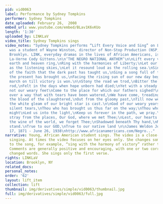 ```yaml
---
pid: vid0063
label: Performance by Sydney Tompkins
performer: Sydney Tompkins
date_uploaded: February 26,  2008
embed_url: www.youtube.com/embed/BLav1K6vKUo
length: '1:30'
uploaded_by: LINKLaV
video_title: Sydney Tompkins sings
video_notes: "Sydney Tompkins performs “Lift Every Voice and Sing” on LINK. Sydney
  was a student of Wayne Winston, director of Non-Stop Production (NSP,Inc.) in Bedford-Stuyvesant,
  Brooklyn. LINK, everyday dramas in the lives of African Americans, is produced by
  La-Verne Cody Gittens.\n\n‘THE NEGRO NATIONAL ANTHEM’\n\nLift every voice and sing\nTill
  earth and heaven ring,\nRing with the harmonies of Liberty;\nLet our rejoicing rise\nHigh
  as the listening skies,\nLet it resound loud as the rolling sea.\nSing a song full
  of the faith that the dark past has taught us,\nSing a song full of the hope that
  the present has brought us,\nFacing the rising sun of our new day begun\nLet us
  march on till victory is won.\n\nStony the road we trod,\nBitter the chastening
  rod,\nFelt in the days when hope unborn had died;\nYet with a steady beat,\nHave
  not our weary feet\nCome to the place for which our fathers sighed?\nWe have come
  over a way that with tears have been watered,\nWe have come, treading our path through
  the blood of the slaughtered,\nOut from the gloomy past,\nTill now we stand at last\nWhere
  the white gleam of our bright star is cast.\n\nGod of our weary years,\nGod of our
  silent tears,\nThou who has brought us thus far on the way;\nThou who has by Thy
  might\nLed us into the light,\nKeep us forever in the path, we pray.\nLest our feet
  stray from the places, Our God, where we met Thee;\nLest, our hearts drunk with
  the wine of the world, we forget Thee;\nShadowed beneath Thy hand,\nMay we forever
  stand.\nTrue to our GOD,\nTrue to our native land \n\nJames Weldon Johnson June
  17, 1871 - June 26, 1938\nhttp://www.africanamericans.com/Negro..."
narrative: Young, African American student sings. The video is a close-up of Tompkins
  singing. At times the video focuses on her eyes only. She changes some of the words
  to the song, for example, “sing with the harmony of victory” rather than “liberty.”
  Comments are generally positive and encouraging, with one or two correcting the
  changed words. She sings only the first verse.
rights: LINKLaV
location: Brooklyn, NY
related_docs: 
personal_notes: 
order: '62'
layout: lift_item
collection: lift
thumbnail: img/derivatives/simple/vid0063/thumbnail.jpg
full: img/derivatives/simple/vid0063/full.jpg
---
```

